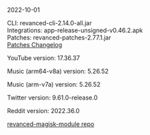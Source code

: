 2022-10-01
  
CLI: revanced-cli-2.14.0-all.jar  
Integrations: app-release-unsigned-v0.46.2.apk  
Patches: revanced-patches-2.77.1.jar  
[Patches Changelog](https://github.com/revanced/revanced-patches/releases/tag/v2.77.1)  

YouTube version: 17.36.37  

Music (arm64-v8a) version: 5.26.52  

Music (arm-v7a) version: 5.26.52  

Twitter version: 9.61.0-release.0  

Reddit version: 2022.36.0  

[revanced-magisk-module repo](https://github.com/j-hc/revanced-magisk-module)
